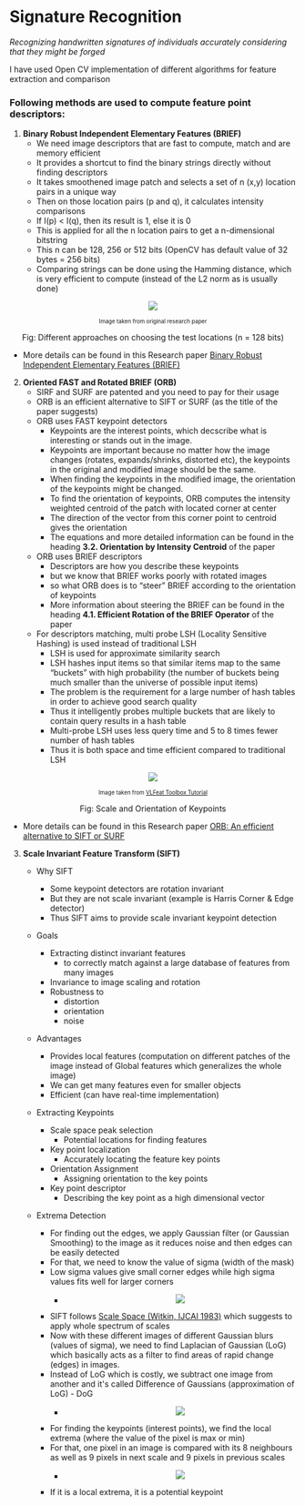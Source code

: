 # Signature Recognition
*Recognizing handwritten signatures of individuals accurately considering that they might be forged*

I have used Open CV implementation of different algorithms for feature extraction and comparison

### Following methods are used to compute feature point descriptors:

1. **Binary Robust Independent Elementary Features (BRIEF)**
	* We need image descriptors that are fast to compute, match and are memory efficient
	* It provides a shortcut to find the binary strings directly without finding descriptors
	* It takes smoothened image patch and selects a set of n (x,y) location pairs in a unique way
	* Then on those location pairs (p and q), it calculates intensity comparisons
	* If I(p) < I(q), then its result is 1, else it is 0
	* This is applied for all the n location pairs to get a n-dimensional bitstring
	* This n can be 128, 256 or 512 bits (OpenCV has default value of 32 bytes = 256 bits)
	* Comparing strings can be done using the Hamming distance, which is very efficient to compute (instead of the L2 norm as is usually done)

<p align="center">
<img src="https://i.imgur.com/fo3ZxPJ.png">
</p>
<p align="center"><sup><sub>Image taken from original research paper</sub></sup></p>
<p align="center">Fig: Different approaches on choosing the test locations (n = 128 bits)</p>

* More details can be found in this Research paper [Binary Robust Independent Elementary Features (BRIEF)](https://www.cs.ubc.ca/~lowe/525/papers/calonder_eccv10.pdf)

2. **Oriented FAST and Rotated BRIEF (ORB)**
	* SIRF and SURF are patented and you need to pay for their usage
	* ORB is an efficient alternative to SIFT or SURF (as the title of the paper suggests)
	* ORB uses FAST keypoint detectors
		* Keypoints are the interest points, which decscribe what is interesting or stands out in the image. 
		* Keypoints are important because no matter how the image changes (rotates, expands/shrinks, distorted etc), the keypoints in the original and modified image should be the same.
		* When finding the keypoints in the modified image, the orientation of the keypoints might be changed.
		* To find the orientation of keypoints, ORB computes the intensity weighted centroid of the patch with located corner at center 
		* The direction of the vector from this corner point to centroid gives the orientation
		* The equations and more detailed information can be found in the heading **3.2. Orientation by Intensity Centroid** of the paper
	* ORB uses BRIEF descriptors
		* Descriptors are how you describe these keypoints
		* but we know that BRIEF works poorly with rotated images
		* so what ORB does is to “steer” BRIEF according to the orientation of keypoints
		* More information about steering the BRIEF can be found in the heading **4.1. Efficient Rotation of the BRIEF Operator** of the paper
	* For descriptors matching, multi probe LSH (Locality Sensitive Hashing) is used instead of traditional LSH
		* LSH is used for approximate similarity search
		* LSH hashes input items so that similar items map to the same “buckets” with high probability (the number of buckets being much smaller than the universe of possible input items)
		* The problem is the requirement for a large number of hash tables in order to achieve good search quality
		* Thus it intelligently probes multiple buckets that are likely to contain query results in a hash table
		* Multi-probe LSH uses less query time and 5 to 8 times fewer number of hash tables
		* Thus it is both space and time efficient compared to traditional LSH
		
<p align="center">
<img src="https://i.imgur.com/Ol73NDg.jpg">
</p>
<p align="center"><sup><sub>Image taken from <a href="http://www.vlfeat.org/overview/sift.html">VLFeat Toolbox Tutorial</a></sub></sup></p>
<p align="center">Fig: Scale and Orientation of Keypoints</p>

* More details can be found in this Research paper [ORB: An efficient alternative to SIFT or SURF](http://www.willowgarage.com/sites/default/files/orb_final.pdf)

3. **Scale Invariant Feature Transform (SIFT)**
	* Why SIFT
		* Some keypoint detectors are rotation invariant
		* But they are not scale invariant (example is Harris Corner & Edge detector)
		* Thus SIFT aims to provide scale invariant keypoint detection
		
	* Goals
		* Extracting distinct invariant features
			* to correctly match against a large database of features from many images
		* Invariance to image scaling and rotation
		* Robustness to
			* distortion
			* orientation
			* noise
			
	* Advantages
		* Provides local features (computation on different patches of the image instead of Global features which generalizes the whole image)
		* We can get many features even for smaller objects
		* Efficient (can have real-time implementation)
		
	* Extracting Keypoints
		* Scale space peak selection
			* Potential locations for finding features
		* Key point localization
			* Accurately locating the feature key points
		* Orientation Assignment
			* Assigning orientation to the key points
		* Key point descriptor
			* Describing the key point as a high dimensional vector
			
	* Extrema Detection
		* For finding out the edges, we apply Gaussian filter (or Gaussian Smoothing) to the image as it reduces noise and then edges can be easily detected
		* For that, we need to know the value of sigma (width of the mask)
		* Low sigma values give small corner edges while high sigma values fits well for larger corners
			* <p align="center"><img src="https://i.imgur.com/eulfO3m.png"></p>
		* SIFT follows [Scale Space (Witkin, IJCAI 1983)](http://ijcai.org/Proceedings/83-2/Papers/091.pdf) which suggests to apply whole spectrum of scales
		* Now with these different images of different Gaussian blurs (values of sigma), we need to find Laplacian of Gaussian (LoG) which basically acts as a filter to find areas of rapid change (edges) in images.
		* Instead of LoG which is costly, we subtract one image from another and it's called Difference of Gaussians (approximation of LoG) - DoG
			* <p align="center"><img src="https://i.imgur.com/50NX2cP.jpg"></p>
		* For finding the keypoints (interest points), we find the local extrema (where the value of the pixel is max or min)
		* For that, one pixel in an image is compared with its 8 neighbours as well as 9 pixels in next scale and 9 pixels in previous scales
			* <p align="center"><img src="https://i.imgur.com/s7OSfI1.jpg"></p>
		* If it is a local extrema, it is a potential keypoint
